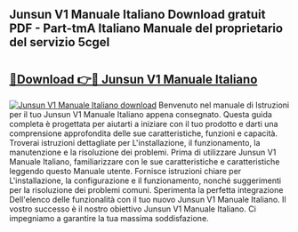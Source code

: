 ## Junsun V1 Manuale Italiano Download gratuit PDF - Part-tmA Italiano Manuale del proprietario del servizio 5cgel

# <h2><a href="http://dfepmc0.blite.top/?on=Junsun+V1+Manuale+Italiano">🔗Download 👉🔴 Junsun V1 Manuale Italiano</a></h2>

[![Junsun V1 Manuale Italiano download](https://i.imgur.com/lujVjoI.png)](http://dfepmc0.blite.top/?on=Junsun+V1+Manuale+Italiano)
Benvenuto nel manuale di Istruzioni per il tuo Junsun V1 Manuale Italiano appena consegnato. Questa guida completa è progettata per aiutarti a iniziare con il tuo prodotto e darti una comprensione approfondita delle sue caratteristiche, funzioni e capacità. Troverai istruzioni dettagliate per L'installazione, il funzionamento, la manutenzione e la risoluzione dei problemi. Prima di utilizzare Junsun V1 Manuale Italiano, familiarizzare con le sue caratteristiche e caratteristiche leggendo questo Manuale utente. Fornisce istruzioni chiare per L'installazione, la configurazione e il funzionamento, nonché suggerimenti per la risoluzione dei problemi comuni. Sperimenta la perfetta integrazione Dell'elenco delle funzionalità con il tuo nuovo Junsun V1 Manuale Italiano. Il vostro successo è il nostro obiettivo Junsun V1 Manuale Italiano. Ci impegniamo a garantire la tua massima soddisfazione.
